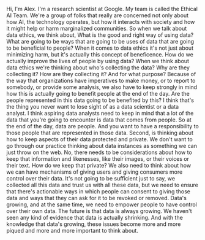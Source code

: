 
Hi, I'm Alex. I'm a research scientist at Google. My team is called the Ethical AI Team. We're a group of folks that really are concerned not only about how AI, the technology operates, but how it interacts with society and how it might help or harm marginalized communities. So when we talk about data ethics, we think about, What is the good and right way of using data? What are going to be ways that are going to be uses of data that are going to be beneficial to people? When it comes to data ethics it's not just about minimizing harm, but it's actually this concept of beneficence. How do we actually improve the lives of people by using data? When we think about data ethics we're thinking about who's collecting the data? Why are they collecting it? How are they collecting it? And for what purpose? Because of the way that organizations have imperatives to make money, or to report to somebody, or provide some analysis, we also have to keep strongly in mind how this is actually going to benefit people at the end of the day. Are the people represented in this data going to be benefited by this? I think that's the thing you never want to lose sight of as a data scientist or a data analyst. I think aspiring data analysts need to keep in mind that a lot of the data that you're going to encounter is data that comes from people. So at the end of the day, data are people. And you want to have a responsibility to those people that are represented in those data. Second, is thinking about how to keep aspects of their data protected and private. We don't want to go through our practice thinking about data instances as something we can just throw on the web. No, there needs to be considerations about how to keep that information and likenesses, like their images, or their voices or their text. How do we keep that private? We also need to think about how we can have mechanisms of giving users and giving consumers more control over their data. It's not going to be sufficient just to say, we collected all this data and trust us with all these data, but we need to ensure that there's actionable ways in which people can consent to giving those data and ways that they can ask for it to be revoked or removed. Data's growing, and at the same time, we need to empower people to have control over their own data. The future is that data is always growing. We haven't seen any kind of evidence that data is actually shrinking. And with the knowledge that data's growing, these issues become more and more piqued and more and more important to think about.